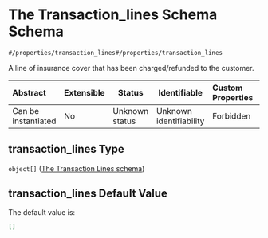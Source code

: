 # The Transaction_lines Schema Schema

```txt
#/properties/transaction_lines#/properties/transaction_lines
```

A line of insurance cover that has been charged/refunded to the customer.


| Abstract            | Extensible | Status         | Identifiable            | Custom Properties | Additional Properties | Access Restrictions | Defined In                                                                                       |
| :------------------ | ---------- | -------------- | ----------------------- | :---------------- | --------------------- | ------------------- | ------------------------------------------------------------------------------------------------ |
| Can be instantiated | No         | Unknown status | Unknown identifiability | Forbidden         | Allowed               | none                | [policy_transaction.schema.json\*](../out/policy_transaction.schema.json "open original schema") |

## transaction_lines Type

`object[]` ([The Transaction Lines schema](policy_transaction-properties-the-transaction_lines-schema-the-transaction-lines-schema.md))

## transaction_lines Default Value

The default value is:

```json
[]
```
